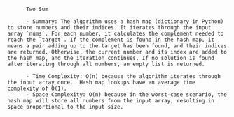 
          Two Sum

          - Summary: The algorithm uses a hash map (dictionary in Python) to store numbers and their indices. It iterates through the input array `nums`. For each number, it calculates the complement needed to reach the `target`. If the complement is found in the hash map, it means a pair adding up to the target has been found, and their indices are returned. Otherwise, the current number and its index are added to the hash map, and the iteration continues. If no solution is found after iterating through all numbers, an empty list is returned.

          - Time Complexity: O(n) because the algorithm iterates through the input array once.  Hash map lookups have an average time complexity of O(1).
          - Space Complexity: O(n) because in the worst-case scenario, the hash map will store all numbers from the input array, resulting in space proportional to the input size.
          